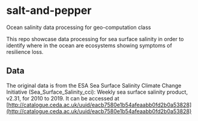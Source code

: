 # salt-and-pepper
Ocean salinity data processing for geo-computation class


This repo showcase data processing for sea surface salinity in order to identify where in the ocean are ecosystems showing symptoms of resilience loss. 

## Data

The original data is from the ESA Sea Surface Salinity Climate Change Initiative (Sea_Surface_Salinity_cci): Weekly sea surface salinity product, v2.31, for 2010 to 2019. 
It can be accessed at [http://catalogue.ceda.ac.uk/uuid/eacb7580e1b54afeaabb0fd2b0a53828](http://catalogue.ceda.ac.uk/uuid/eacb7580e1b54afeaabb0fd2b0a53828)
